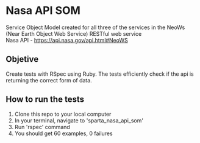 # Nasa API SOM

Service Object Model created for all three of the services in the NeoWs (Near Earth Object Web Service) RESTful web service <br>
Nasa API - https://api.nasa.gov/api.html#NeoWS

## Objetive

Create tests with RSpec using Ruby. The tests efficiently check if the api is returning the correct form of data.

## How to run the tests

1. Clone this repo to your local computer
2. In your terminal, navigate to 'sparta_nasa_api_som'
3. Run 'rspec' command
4. You should get 60 examples, 0 failures
